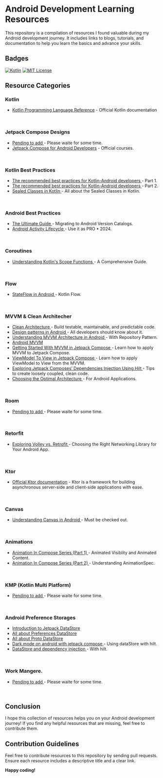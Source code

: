 # Android Development Learning Resources

This repository is a compilation of resources I found valuable during my Android development journey. It includes links to blogs, tutorials, and documentation to help you learn the basics and advance your skills.

## Badges

[![Kotlin](https://img.shields.io/badge/Kotlin-1.8.0-blue.svg)](https://kotlinlang.org/)
[![MIT License](https://img.shields.io/badge/License-MIT-yellow.svg?style=flat)](https://opensource.org/licenses/MIT)

## Resource Categories





### Kotlin

* [Kotlin Programming Language Reference](https://kotlinlang.org/docs/getting-started.html) - Official Kotlin documentation
<!---
* [Pending to add ](#) - Please waite for some time.
-->
<div><br/></div>






### Jetpack Compose Designs

* [Pending to add ](#) - Please waite for some time.
* [Jetpack Compose for Android Developers](https://developer.android.com/courses/jetpack-compose/course) - Official courses.
<!---
* [Pending to add ](#) - Please waite for some time.
-->
<div><br/></div>







### Kotlin Best Practices

* [The recommended best practices for Kotlin-Android developers ](https://medium.com/dennispaulmaliekal/kotlin-best-practices-for-android-developers-part-1-003171b08093) - Part 1.
* [The recommended best practices for Kotlin-Android developers ](https://medium.com/dennispaulmaliekal/kotlin-best-practices-part-2-9dfe1c9c499b) - Part 2.
* [Sealed Classes in Kotlin ](https://medium.com/@waghbhavana10/sealed-classes-in-kotlin-138025cf87e3) - All about the Sealed Classes in Kotlin.
  
 <!---
* [Pending to add ](#) - Please waite for some time.
--> 
<div><br/></div>







### Android Best Practices

* [The Ultimate Guide ](https://www.youtube.com/watch?v=i1o3kdb6lkA) - Migrating to Android Version Catalogs.
* [Android Activity Lifecycle ](https://www.youtube.com/watch?v=5p73VnMu7ZI) - Use it as PRO • 2024.
 <!---
* [Pending to add ](#) - Please waite for some time.
--> 
<div><br/></div>







### Coroutines

* [Understanding Kotlin's Scope Functions ](https://enochrathod.hashnode.dev/understanding-kotlins-scope-functions-a-comprehensive-guide) - A Comprehensive Guide.
<!---
* [Pending to add ](#) - Please waite for some time.
-->
<div><br/></div>





### Flow

* [StateFlow in Android ](https://medium.com/@paritasampa95/stateflow-in-android-812e4d82cac5#:~:text=The%20value%20of%20mutable%20state,the%20most%20recently%20emitted%20value.) - Kotlin Flow.
<!---
* [Pending to add ](#) - Please waite for some time.
-->
<div><br/></div>





### MVVM & Clean Architecher

* [Clean Architecture ](https://medium.com/dennispaulmaliekal/clean-architecture-android-e7d86832a74d) - Build testable, maintainable, and predictable code.
* [Design patterns in Android ](https://medium.com/dennispaulmaliekal/design-patterns-in-android-all-developers-should-know-about-it-f05eddc7f708) - All developers should know about it.
* [Understanding MVVM Architecture in Android ](https://medium.com/swlh/understanding-mvvm-architecture-in-android-aa66f7e1a70b) - With Repository Pattern.
* [Android MVVM ](https://medium.com/@dheerubhadoria/android-mvvm-how-to-use-mvvm-in-android-example-7dec84a1fb73)
* [Getting Started With MVVM in Jetpack Compose ](https://betterprogramming.pub/mvvm-in-jetpack-compose-part-4-fe757a1a1b84) - Learn how to apply MVVM to Jetpack Compose.
* [ViewModel To View in Jetpack Compose ](https://betterprogramming.pub/viewmodel-to-view-in-jetpack-compose-7c7183b54fb5) - Learn how to apply ViewModel to View from the MVVM.
* [Exploring Jetpack Composes’ Dependencies Injection Using Hilt ](https://betterprogramming.pub/dependencies-injection-jetpack-compose-using-hilt-bd4f76ac6c22) - Tips to create loosely coupled, clean code.
* [Choosing the Optimal Architecture ](https://medium.com/@shwetagupta_85820/choosing-the-optimal-architecture-for-android-applications-b28e3c7f775c) - For Android Applications.
<!---
* [Pending to add ](#) - Please waite for some time.
-->
<div><br/></div>




### Room

* [Pending to add ](#) - Please waite for some time.
<!---
* [Pending to add ](#) - Please waite for some time.
-->
<div><br/></div>





### Retorfit

* [Exploring Volley vs. Retrofit ](https://blog.stackademic.com/exploring-volley-vs-retrofit-choosing-the-right-networking-library-for-your-android-app-101d293a6835) - Choosing the Right Networking Library for Your Android App.
<!---
* [Pending to add ](#) - Please waite for some time.
-->
<div><br/></div>






### Ktor

* [Official Ktor documentation](https://ktor.io/docs/welcome.html) - Ktor is a framework for building asynchronous server-side and client-side applications with ease.
<!---
* [Pending to add ](#) - Please waite for some time.
-->
<div><br/></div>





### Canvas

* [Understanding Canvas in Android ](https://mayursinhdevblog.hashnode.dev/topic-8-understanding-canvas-in-android) - Must be checked out.
<!---
* [Pending to add ](#) - Please waite for some time.
-->
<div><br/></div>





### Animations

* [Animation In Compose Series (Part 1) ](https://pnbharat.medium.com/animation-in-compose-series-part-1-animated-visiblity-and-animated-content-13e2d13231fa) - Animated Visiblity and Animated Content.
* [Animation In Compose Series (Part 2) ](https://pnbharat.medium.com/animation-in-compose-series-part-2-understanding-animationspec-d95d45bf410d) - Understanding AnimationSpec.
<!---
* [Pending to add ](#) - Please waite for some time.
-->
<div><br/></div>





### KMP (Kotlin Multi Platform)

* [Pending to add ](#) - Please waite for some time.
<!---
* [Pending to add ](#) - Please waite for some time.
-->
<div><br/></div>





### Android Preference Storages

* [Introduction to Jetpack DataStore ](https://medium.com/androiddevelopers/introduction-to-jetpack-datastore-3dc8d74139e7)
* [All about Preferences DataStore ](https://medium.com/androiddevelopers/all-about-preferences-datastore-cc7995679334)
* [All about Proto DataStore ](https://medium.com/androiddevelopers/all-about-proto-datastore-1b1af6cd2879)
* [Dark mode on android with jetpack compose ](https://medium.com/@khater/dark-mode-on-android-with-jetpack-compose-using-datastore-bb2a1eff5565) - Using dataStore with hilt.
* [DataStore and dependency injection ](https://medium.com/@khater/dark-mode-on-android-with-jetpack-compose-using-datastore-bb2a1eff5565) - With hilt.

<div><br/></div>





### Work Mangere.

* [Pending to add ](#) - Please waite for some time.
<!---
* [Pending to add ](#) - Please waite for some time.
-->

<div><br/></div>











<!--
* []() - 
* []() - 
* []() - 

-->



## Conclusion

I hope this collection of resources helps you on your Android development journey! If you find any helpful resources that are missing, feel free to contribute them.

## Contribution Guidelines

Feel free to contribute resources to this repository by sending pull requests. Ensure each resource includes a descriptive title and a clear link.

**Happy coding!**
